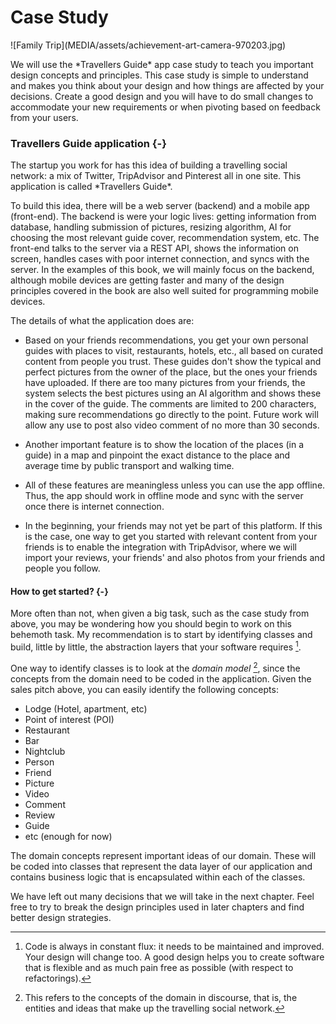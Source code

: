 # Case Study

<div class="figure">
![Family Trip](MEDIA/assets/achievement-art-camera-970203.jpg)
</div>

<p class="para"><span class="dropcaps">W</span>e will use the *Travellers Guide* app case study
to teach you important design concepts and principles. This case study is simple to
understand and makes you think about your design and how things are affected
by your decisions. Create a good design and you will have to do small changes
to accommodate your new requirements or when pivoting based on feedback from your users.</p>

### Travellers Guide application {-}

<p class="para"><span class="dropcaps">T</span>he startup you work for has this
idea of building a travelling social network: a mix of Twitter, TripAdvisor and
Pinterest all in one site. This application is called *Travellers Guide*.</p>

To build this idea, there will be a web server (backend) and a  mobile app (front-end).
The backend is were your logic lives: getting information from database,
handling submission of pictures, resizing algorithm, AI for choosing the most relevant
guide cover, recommendation system, etc. The front-end talks to the server via a REST API,
shows the information on screen, handles cases with poor internet connection,
and syncs with the server. In the examples of this book, we will mainly focus on the backend,
although mobile devices are getting faster and many of the design principles covered
in the book are also well suited for programming mobile devices.

The details of what the application does are:

* Based on your friends recommendations, you get your own personal guides with places to visit,
restaurants, hotels, etc., all based on curated content from people you trust.
These guides don't show the typical and perfect pictures from the owner of the place,
but the ones your friends have uploaded. If there are too many pictures from your friends,
the system selects the best pictures using an AI algorithm and shows these in the cover of
the guide. The comments are limited to 200 characters, making sure recommendations go directly
to the point. Future work will allow any use to post also video comment of no more than 30 seconds.

* Another important feature is to show the location of the places (in a guide) in a map and
pinpoint the exact distance to the place and average time by public transport and walking time.

* All of these features are meaningless unless you can use the app offline. Thus,
the app should work in offline mode and sync with the server once there is internet connection.

* In the beginning, your friends may not yet be part of this platform. If this
is the case, one way to get you started with relevant content from your friends
is to enable the integration with TripAdvisor, where we will import your reviews,
your friends' and also photos from your friends and people you follow.

<!--
Another idea is a publishing site that sells book chapters and whole books. As a user, you can buy a few chapters to see whether the story is interesting and stop reading if you don't find it appealing. Have you ever thought about introductory books from which you know most of the content except one chapter or two. With this platform, you can buy those individual chapters alone and focus on your needs. Start learning smart!

Your team uses an agile methodology, *Scrum*, and there are post-it everywhere with the list of functional features (we will go through the list of non-functional later on).

![](/assets/Scrum_task_board.jpg)
(Image taken by Logan Ingalls, [source](https://commons.m.wikimedia.org/wiki/File:Scrum_task_board.jpg#mw-jump-to-license) )

-->

#### **How to get started?** {-}

More often than not, when given a big task, such as the case study from above,
you may be wondering how you should begin to work on this behemoth task.
My recommendation is to start by identifying classes and build, little by little,
the abstraction layers that your software requires [^1].

One way to identify classes is to look at the *domain model* [^2], since the concepts
from the domain need to be coded in the application. Given the sales pitch above,
you can easily identify the following concepts:

- Lodge (Hotel, apartment, etc)
- Point of interest (POI)
- Restaurant
- Bar
- Nightclub
- Person
- Friend
- Picture
- Video
- Comment
- Review
- Guide
- etc (enough for now)

The domain concepts represent important ideas of our domain. These will be coded
into classes that represent the data layer of our application and contains business
logic that is encapsulated within each of the classes.

We have left out many decisions that we will take in the next chapter.
Feel free to try to break the design principles used in later chapters and find
better design strategies.

[^1]: Code is always in constant flux: it needs to be maintained and improved.
Your design will change too. A good design helps you to create software that is
flexible and as much pain free as possible (with respect to refactorings).

[^2]: This refers to the concepts of the domain in discourse, that is, the entities
and ideas that make up the travelling social network.
